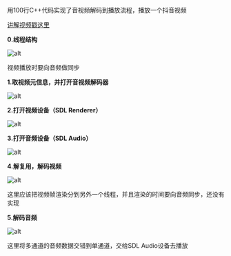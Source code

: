 用100行C++代码实现了音视频解码到播放流程，播放一个抖音视频

[讲解视频戳这里](http://www.365yg.com/item/6525432380486844932/)

**0.线程结构**

![alt](https://photo.tuchong.com/3170996/f/18931663.jpg)

视频播放时要向音频做同步

**1.取视频元信息，并打开音视频解码器**

![alt](https://photo.tuchong.com/3170996/f/18931679.jpg)

**2.打开视频设备（SDL Renderer）**

![alt](https://photo.tuchong.com/3170996/f/18931685.jpg)

**3.打开音频设备（SDL Audio）**

![alt](https://photo.tuchong.com/3170996/f/18931683.jpg)

**4.解复用，解码视频**

![alt](https://photo.tuchong.com/3170996/f/18931686.jpg)

这里应该把视频帧渲染分到另外一个线程，并且渲染的时间要向音频同步，还没有实现

**5.解码音频**

![alt](https://photo.tuchong.com/3170996/f/18931684.jpg)

这里将多通道的音频数据交错到单通道，交给SDL Audio设备去播放

